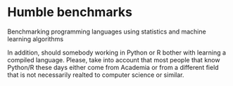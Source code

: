 # Humble benchmarks
Benchmarking programming languages using statistics and machine learning algorithms


In addition, should somebody working in Python or R bother with learning a compiled language. Please, take into account that most people that know Python/R these days either come from Academia or from a different field that is not necessarily realted to computer science or similar. 
